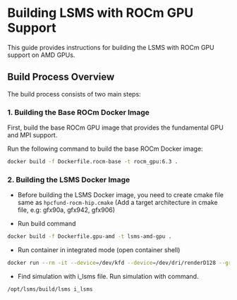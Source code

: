 # Building LSMS with ROCm GPU Support

This guide provides instructions for building the LSMS with ROCm GPU support on AMD GPUs.

## Build Process Overview

The build process consists of two main steps:

### 1. Building the Base ROCm Docker Image

First, build the base ROCm GPU image that provides the fundamental GPU and MPI support.

Run the following command to build the base ROCm Docker image:

```bash
docker build -f Dockerfile.rocm-base -t rocm_gpu:6.3 .
```

### 2. Building the LSMS Docker Image

- Before building the LSMS Docker image, you need to create cmake file same as `hpcfund-rocm-hip.cmake` (Add a target architecture in cmake file, e.g: gfx90a, gfx942, gfx906)

- Run build command

```bash
docker build -f Dockerfile.gpu-amd -t lsms-amd-gpu .
```

- Run container in integrated mode (open container shell)

```bash
docker run --rm -it --device=/dev/kfd --device=/dev/dri/renderD128 --group-add video lsms-amd-gpu
```

- Find simulation with i_lsms file. Run simulation with command.

```bash
/opt/lsms/build/lsms i_lsms
```
